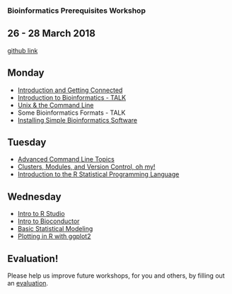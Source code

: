 ### Bioinformatics Prerequisites Workshop
## 26 - 28 March 2018

[github link](https://github.com/ucdavis-bioinformatics-training/2018-March-Bioinformatics-Prerequisites)

Monday
----------
* [Introduction and Getting Connected](monday/logging-in.md)
* [Introduction to Bioinformatics - TALK](monday/What_is_Bioinformatics.pdf)
* [Unix & the Command Line](monday/command-line-intro.md)
* Some Bioinformatics Formats - TALK
* [Installing Simple Bioinformatics Software](monday/software.md)

Tuesday
----------

* [Advanced Command Line Topics](tuesday/advancedCL.md)
* [Clusters, Modules, and Version Control, oh my!](tuesday/clusModGit.md)
* [Introduction to the R Statistical Programming Language](tuesday/Intro2R.md)

Wednesday
------------

* [Intro to R Studio](wednesday/r.md)
* [Intro to Bioconductor](wednesday/bioconductor.md)
* [Basic Statistical Modeling](wednesday/stats.md)
* [Plotting in R with ggplot2](wednesday/ggplot2.md)

Evaluation!
----------

Please help us improve future workshops, for you and others, by filling out an [evaluation](https://).


